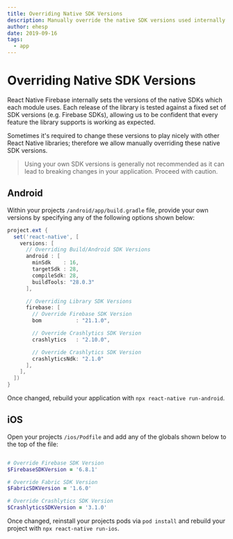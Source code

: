 ```yaml
---
title: Overriding Native SDK Versions
description: Manually override the native SDK versions used internally by React Native Firebase.
author: ehesp
date: 2019-09-16
tags:
  - app
---
```


# Overriding Native SDK Versions

React Native Firebase internally sets the versions of the native SDKs which each module uses. Each release of the library is tested against a fixed set of SDK versions (e.g. Firebase SDKs), allowing us to be confident that every feature the library supports is working as expected.

Sometimes it's required to change these versions to play nicely with other React Native libraries; therefore we allow manually overriding these native SDK versions.

> Using your own SDK versions is generally not recommended as it can lead to breaking changes in your application. Proceed with caution.

## Android

Within your projects `/android/app/build.gradle` file, provide your own versions by specifying any of the following options shown below:

```groovy
project.ext {
  set('react-native', [
    versions: [
      // Overriding Build/Android SDK Versions
      android : [
        minSdk    : 16,
        targetSdk : 28,
        compileSdk: 28,
        buildTools: "28.0.3"
      ],

      // Overriding Library SDK Versions
      firebase: [
        // Override Firebase SDK Version
        bom           : "21.1.0",

        // Override Crashlytics SDK Version
        crashlytics   : "2.10.0",

        // Override Crashlytics SDK Version
        crashlyticsNdk: "2.1.0"
      ],
    ],
  ])
}
```

Once changed, rebuild your application with `npx react-native run-android`.

## iOS

Open your projects `/ios/Podfile` and add any of the globals shown below to the top of the file:

```ruby

# Override Firebase SDK Version
$FirebaseSDKVersion = '6.8.1'

# Override Fabric SDK Version
$FabricSDKVersion = '1.6.0'

# Override Crashlytics SDK Version
$CrashlyticsSDKVersion = '3.1.0'

```

Once changed, reinstall your projects pods via `pod install` and rebuild your project with `npx react-native run-ios`.
